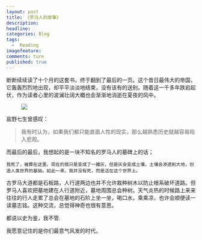 ```yaml
---
layout: post  
title: 《罗马人的故事》  
description:       
headline: 
categories: Blog  
tags: 
  -  Reading  
imagefeature:  
comments: ture  
published: true  
---
```


断断续续读了十个月的这套书，终于翻到了最后的一页。这个昔日最伟大的帝国，它轰轰烈烈地出现，却平平淡淡地结束，没有该有的送别。随着这一千多年跌宕起伏，作为读者心里的波澜壮阔大概也会渐渐地消逝在夏夜的风中。

<figure>
<a href="{{ site.url }}/images/Rome.jpg"><img src="{{ site.url }}/images/Rome.jpg"></a>
</figure>

盐野七生曾感叹：

> 我有时认为，如果我们都只能直面人性的现实，那么越熟悉历史就越容易陷入悲观。

而最后的最后，我想起的是一块不知名的罗马人的墓碑上的话；

    我死了，被葬在这里。现在的我只是变成了一撮灰，但是灰会变成土壤，土壤会渗透到大地，创造人类世界的基础。如此一来，我并没有死，而是活在这个世界上。

古罗马大道都是石板路，人行道两边也并不允许栽种树木以防止根系破坏道路。但罗马人喜欢把墓地建在人行道附近，墓地周围总会种树。天气炎热的时候路上来来往往的行人走累了总会在墓地的石阶上坐一坐，喝口水，乘乘凉，也许会顺便读一读墓志铭。这种交流，总觉得神奇也很有意思。

都说以史为鉴，我不管.

我愿意记住的是你们最意气风发的时代。
